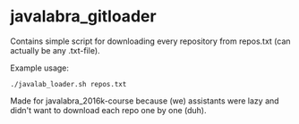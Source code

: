 # javalabra_gitloader

Contains simple script for downloading every repository from repos.txt (can actually be any .txt-file).

Example usage:

```./javalab_loader.sh repos.txt```


Made for javalabra_2016k-course because (we) assistants were lazy and didn't want to download each repo one by one (duh).
